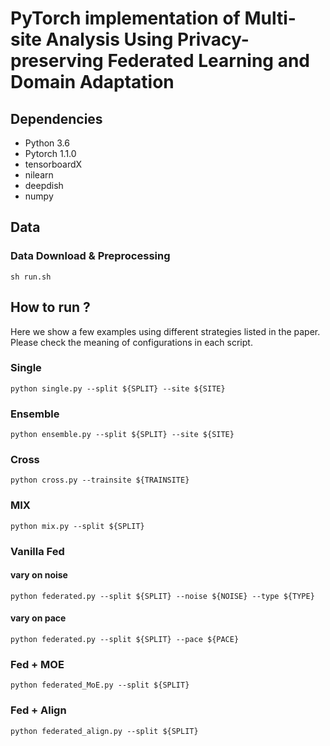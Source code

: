 # PyTorch implementation of Multi-site Analysis Using Privacy-preserving Federated Learning and Domain Adaptation

## Dependencies
- Python 3.6
- Pytorch 1.1.0
- tensorboardX
- nilearn
- deepdish
- numpy

## Data
### Data Download & Preprocessing
```shell
sh run.sh
```

## How to run ?
Here we show a few examples using different strategies listed in the paper. Please check the meaning of configurations in each script.
### Single 
```
python single.py --split ${SPLIT} --site ${SITE}
```
### Ensemble
```
python ensemble.py --split ${SPLIT} --site ${SITE}
```
### Cross
```
python cross.py --trainsite ${TRAINSITE}
```
### MIX
```
python mix.py --split ${SPLIT}
```
### Vanilla Fed
#### vary on noise
```
python federated.py --split ${SPLIT} --noise ${NOISE} --type ${TYPE}
```
#### vary on pace
```
python federated.py --split ${SPLIT} --pace ${PACE}
```
### Fed + MOE
```
python federated_MoE.py --split ${SPLIT}
```
### Fed + Align
```
python federated_align.py --split ${SPLIT}
```

